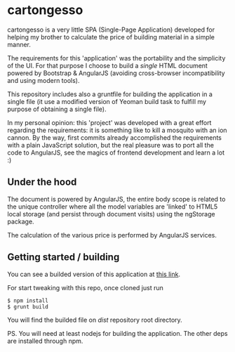 cartongesso
===========

cartongesso is a very little SPA (Single-Page Application) developed for helping my brother to calculate the price of building material in a simple manner.

The requirements for this 'application' was the portability and the simplicity of the UI.
For that purpose I choose to build a *single* HTML document powered by Bootstrap & AngularJS (avoiding cross-browser incompatibility and using modern tools).

This repository includes also a gruntfile for building the application in a single file (it use a modified version of Yeoman build task to fulfill my purpose of obtaining a single file).

In my personal opinion: this 'project' was developed with a great effort regarding the requirements: it is something like to kill a mosquito with an ion cannon.
By the way, first commits already accomplished the requirements with a plain JavaScript solution, but the real pleasure was to port all the code to AngularJS, see the magics of frontend development and learn a lot :)

Under the hood
--------------

The document is powered by AngularJS, the entire body scope is related to the unique controller where all the model variables are 'linked' to HTML5 local storage (and persist through document visits) using the ngStorage package.

The calculation of the various price is performed by AngularJS services.

Getting started / building
--------------------------

You can see a builded version of this application at [this link](https://turbometalskater.github.io/cartongesso/).

For start tweaking with this repo, once cloned just run

    $ npm install
    $ grunt build

You will find the builded file on *dist* repository root directory.

PS. You will need at least nodejs for building the application. The other deps are installed through npm.
